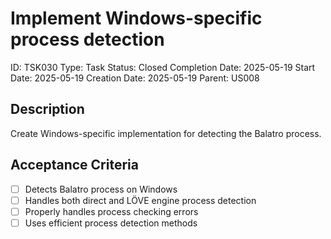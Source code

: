 # Implement Windows-specific process detection

ID: TSK030
Type: Task
Status: Closed
Completion Date: 2025-05-19
Start Date: 2025-05-19
Creation Date: 2025-05-19
Parent: US008

## Description

Create Windows-specific implementation for detecting the Balatro process.

## Acceptance Criteria

- [ ] Detects Balatro process on Windows
- [ ] Handles both direct and LÖVE engine process detection
- [ ] Properly handles process checking errors
- [ ] Uses efficient process detection methods
